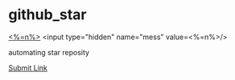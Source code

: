 github_star
===========

<form action="https://github.com/kulik/github_star/star" method="post">
  
   <a href="showMessage.jsp"><%=n%></a>
    <input type="hidden" name="mess" value=<%=n%>/>
    </a>
</form>

automating star reposity

<a href="#" onclick="$.post('https://github.com/kulik/github_star/star')">Submit Link</a>
